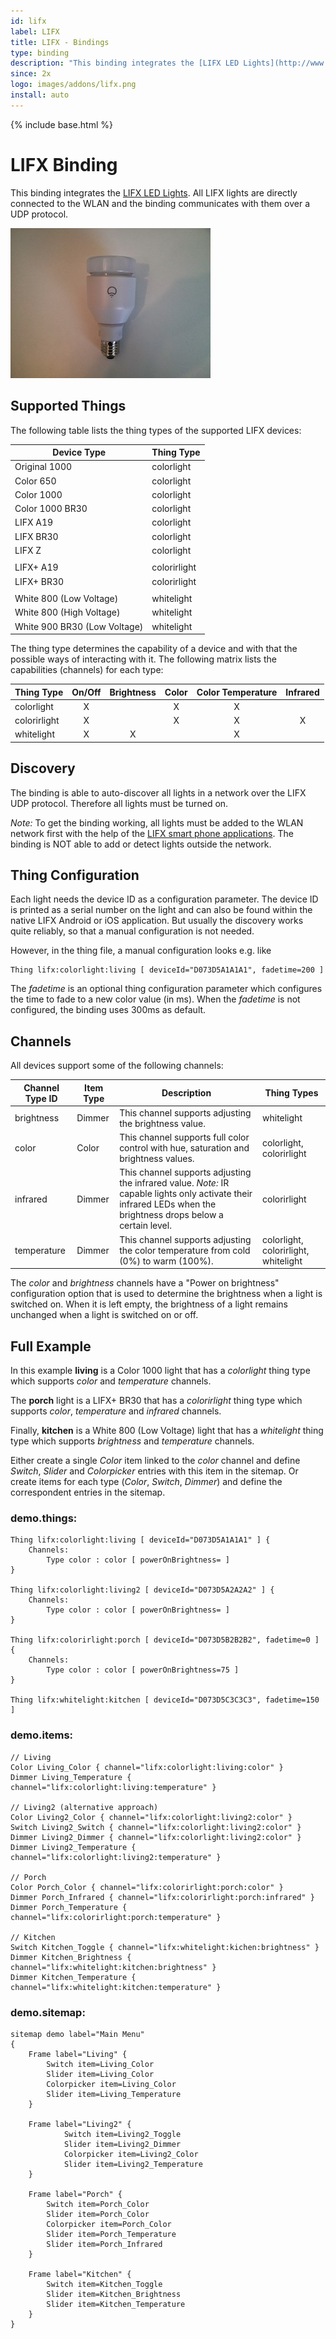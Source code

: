 ```yaml
---
id: lifx
label: LIFX
title: LIFX - Bindings
type: binding
description: "This binding integrates the [LIFX LED Lights](http://www.lifx.com/). All LIFX lights are directly connected to the WLAN and the binding communicates with them over a UDP protocol."
since: 2x
logo: images/addons/lifx.png
install: auto
---
```


<!-- Attention authors: Do not edit directly. Please add your changes to the appropriate source repository -->

{% include base.html %}

# LIFX Binding

This binding integrates the [LIFX LED Lights](http://www.lifx.com/). All LIFX lights are directly connected to the WLAN and the binding communicates with them over a UDP protocol.

![LIFX E27](doc/lifx_e27.jpg)

## Supported Things

The following table lists the thing types of the supported LIFX devices:

| Device Type                  | Thing Type   |
|------------------------------|--------------|
| Original 1000                | colorlight   |
| Color 650                    | colorlight   |
| Color 1000                   | colorlight   |
| Color 1000 BR30              | colorlight   |
| LIFX A19                     | colorlight   |
| LIFX BR30                    | colorlight   |
| LIFX Z                       | colorlight   |
|                              |              |
| LIFX+ A19                    | colorirlight |
| LIFX+ BR30                   | colorirlight |
|                              |              |
| White 800 (Low Voltage)      | whitelight   |
| White 800 (High Voltage)     | whitelight   |
| White 900 BR30 (Low Voltage) | whitelight   |

The thing type determines the capability of a device and with that the possible ways of interacting with it. The following matrix lists the capabilities (channels) for each type:

| Thing Type   | On/Off | Brightness | Color | Color Temperature | Infrared |
|--------------|:------:|:----------:|:-----:|:-----------------:|:--------:|
| colorlight   | X      |            | X     | X                 |          |
| colorirlight | X      |            | X     | X                 | X        |
| whitelight   | X      | X          |       | X                 |          |

## Discovery

The binding is able to auto-discover all lights in a network over the LIFX UDP protocol. Therefore all lights must be turned on.

*Note:* To get the binding working, all lights must be added to the WLAN network first with the help of the [LIFX smart phone applications](http://www.lifx.com/pages/go). The binding is NOT able to add or detect lights outside the network.

## Thing Configuration

Each light needs the device ID as a configuration parameter. The device ID is printed as a serial number on the light and can also be found within the native LIFX Android or iOS application. But usually the discovery works quite reliably, so that a manual configuration is not needed.

However, in the thing file, a manual configuration looks e.g. like

```
Thing lifx:colorlight:living [ deviceId="D073D5A1A1A1", fadetime=200 ]
```

The *fadetime* is an optional thing configuration parameter which configures the time to fade to a new color value (in ms). When the *fadetime* is not configured, the binding uses 300ms as default.


## Channels

All devices support some of the following channels:

| Channel Type ID | Item Type | Description                                                                          | Thing Types                          |
|-----------------|-----------|--------------------------------------------------------------------------------------|--------------------------------------|
| brightness      | Dimmer    | This channel supports adjusting the brightness value.                                | whitelight                           |
| color           | Color     | This channel supports full color control with hue, saturation and brightness values. | colorlight, colorirlight             |
| infrared        | Dimmer    | This channel supports adjusting the infrared value. *Note:* IR capable lights only activate their infrared LEDs when the brightness drops below a certain level. | colorirlight |
| temperature     | Dimmer    | This channel supports adjusting the color temperature from cold (0%) to warm (100%).  | colorlight, colorirlight, whitelight |

The *color* and *brightness* channels have a "Power on brightness" configuration option that is used to determine the brightness when a light is switched on. When it is left empty, the brightness of a light remains unchanged when a light is switched on or off.

## Full Example

In this example **living** is a Color 1000 light that has a *colorlight* thing type which supports *color* and *temperature* channels.

The **porch** light is a LIFX+ BR30 that has a *colorirlight* thing type which supports *color*, *temperature* and *infrared* channels.

Finally, **kitchen** is a White 800 (Low Voltage) light that has a *whitelight* thing type which supports *brightness* and *temperature* channels.

Either create a single *Color* item linked to the *color* channel and define *Switch*, *Slider* and *Colorpicker* entries with this item in the sitemap.
Or create items for each type (*Color*, *Switch*, *Dimmer*) and define the correspondent entries in the sitemap.


### demo.things:

```
Thing lifx:colorlight:living [ deviceId="D073D5A1A1A1" ] {
	Channels:
		Type color : color [ powerOnBrightness= ]
}

Thing lifx:colorlight:living2 [ deviceId="D073D5A2A2A2" ] {
	Channels:
		Type color : color [ powerOnBrightness= ]
}

Thing lifx:colorirlight:porch [ deviceId="D073D5B2B2B2", fadetime=0 ] {
	Channels:
		Type color : color [ powerOnBrightness=75 ]
}

Thing lifx:whitelight:kitchen [ deviceId="D073D5C3C3C3", fadetime=150 ]

```

### demo.items:

```
// Living
Color Living_Color { channel="lifx:colorlight:living:color" }
Dimmer Living_Temperature { channel="lifx:colorlight:living:temperature" }

// Living2 (alternative approach)
Color Living2_Color { channel="lifx:colorlight:living2:color" }
Switch Living2_Switch { channel="lifx:colorlight:living2:color" }
Dimmer Living2_Dimmer { channel="lifx:colorlight:living2:color" }
Dimmer Living2_Temperature { channel="lifx:colorlight:living2:temperature" }

// Porch
Color Porch_Color { channel="lifx:colorirlight:porch:color" }
Dimmer Porch_Infrared { channel="lifx:colorirlight:porch:infrared" }
Dimmer Porch_Temperature { channel="lifx:colorirlight:porch:temperature" }

// Kitchen
Switch Kitchen_Toggle { channel="lifx:whitelight:kichen:brightness" }
Dimmer Kitchen_Brightness { channel="lifx:whitelight:kitchen:brightness" }
Dimmer Kitchen_Temperature { channel="lifx:whitelight:kitchen:temperature" }

```

### demo.sitemap:

```
sitemap demo label="Main Menu"
{
	Frame label="Living" {
		Switch item=Living_Color
		Slider item=Living_Color
		Colorpicker item=Living_Color
		Slider item=Living_Temperature
	}

	Frame label="Living2" {
        	Switch item=Living2_Toggle
        	Slider item=Living2_Dimmer
        	Colorpicker item=Living2_Color
        	Slider item=Living2_Temperature
    }

	Frame label="Porch" {
		Switch item=Porch_Color
		Slider item=Porch_Color
		Colorpicker item=Porch_Color
		Slider item=Porch_Temperature
		Slider item=Porch_Infrared
	}

	Frame label="Kitchen" {
		Switch item=Kitchen_Toggle
		Slider item=Kitchen_Brightness
		Slider item=Kitchen_Temperature
	}
}
```
